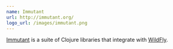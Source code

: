 ```yaml
---
name: Immutant
url: http://immutant.org/
logo_url: /images/immutant.png
---
```


[Immutant](#{page.url}) is a suite of Clojure libraries that integrate
with [WildFly](http://wildfly.org/).
